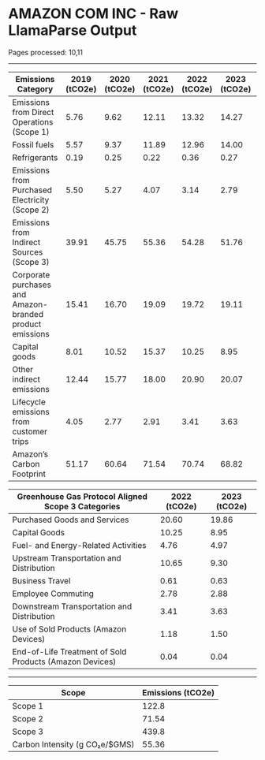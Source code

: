# AMAZON COM INC - Raw LlamaParse Output

Pages processed: 10,11

---

| Emissions Category                                      | 2019 (tCO2e) | 2020 (tCO2e) | 2021 (tCO2e) | 2022 (tCO2e) | 2023 (tCO2e) | YoY%  |
|-------------------------------------------------------|--------------|--------------|--------------|--------------|--------------|-------|
| Emissions from Direct Operations (Scope 1)            | 5.76         | 9.62         | 12.11        | 13.32        | 14.27        | 7%    |
| Fossil fuels                                          | 5.57         | 9.37         | 11.89        | 12.96        | 14.00        | 8%    |
| Refrigerants                                         | 0.19         | 0.25         | 0.22         | 0.36         | 0.27         | -25%  |
| Emissions from Purchased Electricity (Scope 2)       | 5.50         | 5.27         | 4.07         | 3.14         | 2.79         | -11%  |
| Emissions from Indirect Sources (Scope 3)            | 39.91        | 45.75        | 55.36        | 54.28        | 51.76        | -5%   |
| Corporate purchases and Amazon-branded product emissions | 15.41        | 16.70        | 19.09        | 19.72        | 19.11        | -3%   |
| Capital goods                                         | 8.01         | 10.52        | 15.37        | 10.25        | 8.95         | -13%  |
| Other indirect emissions                               | 12.44        | 15.77        | 18.00        | 20.90        | 20.07        | -4%   |
| Lifecycle emissions from customer trips                | 4.05         | 2.77         | 2.91         | 3.41         | 3.63         | 7%    |
| Amazon’s Carbon Footprint                             | 51.17        | 60.64        | 71.54        | 70.74        | 68.82        | -3%   |

| Greenhouse Gas Protocol Aligned Scope 3 Categories    | 2022 (tCO2e) | 2023 (tCO2e) |
|-------------------------------------------------------|--------------|--------------|
| Purchased Goods and Services                           | 20.60        | 19.86        |
| Capital Goods                                         | 10.25        | 8.95         |
| Fuel- and Energy-Related Activities                    | 4.76         | 4.97         |
| Upstream Transportation and Distribution               | 10.65        | 9.30         |
| Business Travel                                        | 0.61         | 0.63         |
| Employee Commuting                                     | 2.78         | 2.88         |
| Downstream Transportation and Distribution             | 3.41         | 3.63         |
| Use of Sold Products (Amazon Devices)                 | 1.18         | 1.50         |
| End-of-Life Treatment of Sold Products (Amazon Devices)| 0.04         | 0.04         |

---

| Scope        | Emissions (tCO2e) |
|--------------|-------------------|
| Scope 1     | 122.8             |
| Scope 2     | 71.54             |
| Scope 3     | 439.8             |
| Carbon Intensity (g CO₂e/$GMS) | 55.36             |